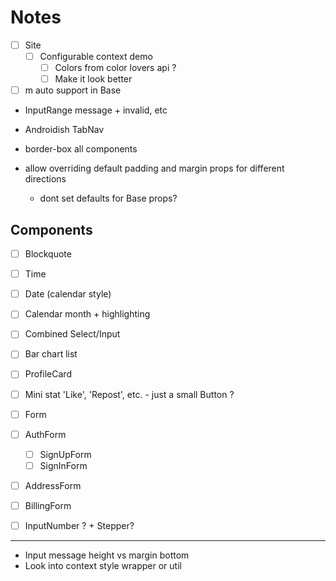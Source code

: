 
# Notes

- [ ] Site
  - [ ] Configurable context demo
    - [ ] Colors from color lovers api ?
    - [ ] Make it look better

- [ ] m auto support in Base
- InputRange message + invalid, etc
- Androidish TabNav
- border-box all components

- allow overriding default padding and margin props for different directions
  - dont set defaults for Base props?

## Components

- [ ] Blockquote
- [ ] Time
- [ ] Date (calendar style)
- [ ] Calendar month + highlighting

- [ ] Combined Select/Input
- [ ] Bar chart list
- [ ] ProfileCard
- [ ] Mini stat 'Like', 'Repost', etc. - just a small Button ?
- [ ] Form
- [ ] AuthForm
  - [ ] SignUpForm
  - [ ] SignInForm
- [ ] AddressForm
- [ ] BillingForm
- [ ] InputNumber ? + Stepper?

---

- Input message height vs margin bottom
- Look into context style wrapper or util

